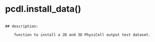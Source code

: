 # pcdl.install_data()


```

## description:
```
        function to install a 2D and 3D PhysiCell output test dataset.
    
```